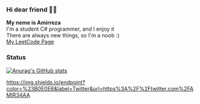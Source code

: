 ### Hi dear friend 👋🏼

**My neme is Amirreza** <br/>
I'm a student C# programmer, and I enjoy it<br/>
There are always new things, so I'm a noob :)<br/>
[My LeetCode Page](https://leetcode.com/AMIR34A)<br/>

### Status
[![Anurag's GitHub stats](https://github-readme-stats.vercel.app/api?username=amir34a&show_icons=true&theme=gruvbox)](https://github.com/anuraghazra/github-readme-stats)<br/>


<a href="https://twitter.com/AMIR34AA">
   https://img.shields.io/endpoint?color=%23B0E0E6&label=Twitter&url=https%3A%2F%2Ftwitter.com%2FAMIR34AA
</a>

<!--
**AMIR34A/AMIR34A** is a ✨ _special_ ✨ repository because its `README.md` (this file) appears on your GitHub profile.

Here are some ideas to get you started:

- 🔭 I’m currently working on ...
- 🌱 I’m currently learning ...
- 👯 I’m looking to collaborate on ...
- 🤔 I’m looking for help with ...
- 💬 Ask me about ...
- 📫 How to reach me: ...
- 😄 Pronouns: ...
- ⚡ Fun fact: ...
-->
